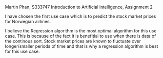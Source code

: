 Martin Phan, S333747
Introduction to Artificial Intelligence, Assignment 2

I have chosen the first use case which is to predict the stock market prices for Norwegian airlines.

I believe the Regression algorithm is the most optimal algorithm for this use case. This is because of the fact it is benefitial to use when there is data of the continous sort. Stock market prices are known to fluctuate over longer/smaller periods of time and that is why a regression algorithm is best for this use case.
